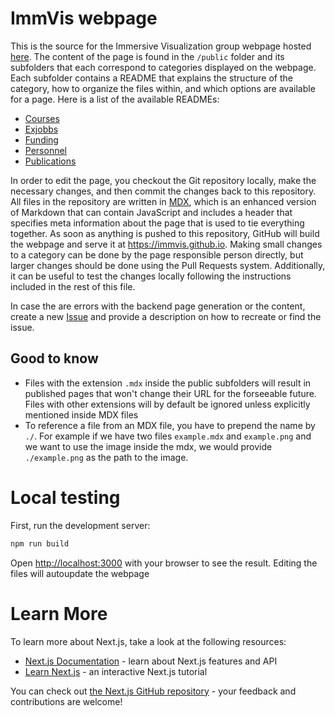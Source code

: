 # ImmVis webpage
This is the source for the Immersive Visualization group webpage hosted [here](https://immvis.github.io).  The content of the page is found in the `/public` folder and its subfolders that each correspond to categories displayed on the webpage.  Each subfolder contains a README that explains the structure of the category, how to organize the files within, and which options are available for a page.  Here is a list of the available READMEs:
 - [Courses](public/content/courses/README.md)
 - [Exjobbs](public/content/exjobbs/README.md)
 - [Funding](public/content/fundings/README.md)
 - [Personnel](public/content/personnel/README.md)
 - [Publications](public/content/publications/README.md)

In order to edit the page, you checkout the Git repository locally, make the necessary changes, and then commit the changes back to this repository.  All files in the repository are written in [MDX](https://mdxjs.com/), which is an enhanced version of Markdown that can contain JavaScript and includes a header that specifies meta information about the page that is used to tie everything together.   As soon as anything is pushed to this repository, GitHub will build the webpage and serve it at https://immvis.github.io.  Making small changes to a category can be done by the page responsible person directly, but larger changes should be done using the Pull Requests system.  Additionally, it can be useful to test the changes locally following the instructions included in the rest of this file.

In case the are errors with the backend page generation or the content, create a new [Issue](https://github.com/ImmVis/ImmVis.github.io/issues/new) and provide a description on how to recreate or find the issue.

## Good to know
 - Files with the extension `.mdx` inside the public subfolders will result in published pages that won't change their URL for the forseeable future.  Files with other extensions will by default be ignored unless explicitly mentioned inside MDX files
 - To reference a file from an MDX file, you have to prepend the name by `./`.  For example if we have two files `example.mdx` and `example.png` and we want to use the image inside the mdx, we would provide `./example.png` as the path to the image.


# Local testing
First, run the development server:
```bash
npm run build
```
Open [http://localhost:3000](http://localhost:3000) with your browser to see the result.  Editing the files will autoupdate the webpage


# Learn More
To learn more about Next.js, take a look at the following resources:
- [Next.js Documentation](https://nextjs.org/docs) - learn about Next.js features and API
- [Learn Next.js](https://nextjs.org/learn) - an interactive Next.js tutorial

You can check out [the Next.js GitHub repository](https://github.com/vercel/next.js/) - your feedback and contributions are welcome!
